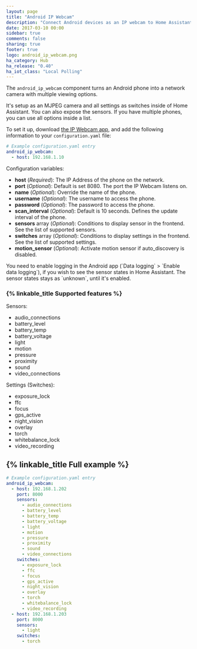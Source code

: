 ```yaml
---
layout: page
title: "Android IP Webcam"
description: "Connect Android devices as an IP webcam to Home Assistant"
date: 2017-03-10 00:00
sidebar: true
comments: false
sharing: true
footer: true
logo: android_ip_webcam.png
ha_category: Hub
ha_release: "0.40"
ha_iot_class: "Local Polling"
---
```


The `android_ip_webcam` component turns an Android phone into a network camera with multiple viewing options.

It's setup as an MJPEG camera and all settings as switches inside of Home Assistant. You can also expose the sensors. If you have multiple phones, you can use all options inside a list.

To set it up, download [the IP Webcam app][app], and add the following information to your `configuration.yaml` file:

```yaml
# Example configuration.yaml entry
android_ip_webcam:
  - host: 192.168.1.10
```

Configuration variables:

- **host** (*Required*): The IP Address of the phone on the network.
- **port** (*Optional*): Default is set 8080. The port the IP Webcam listens on.
- **name** (*Optional*): Override the name of the phone.
- **username** (*Optional*): The username to access the phone.
- **password** (*Optional*): The password to access the phone.
- **scan_interval** (*Optional*): Default is 10 seconds. Defines the update interval of the phone.
- **sensors** array (*Optional*): Conditions to display sensor in the frontend. See the list of supported sensors.
- **switches** array (*Optional*): Conditions to display settings in the frontend. See the list of supported settings.
- **motion_sensor** (*Optional*): Activate motion sensor if auto_discovery is disabled.

<p class='note'>
  You need to enable logging in the Android app (`Data logging` > `Enable data logging`), if you wish to see the sensor states in Home Assistant. The sensor states stays as `unknown`, until it's enabled.
</p>

### {% linkable_title Supported features %}

Sensors:

- audio_connections
- battery_level
- battery_temp
- battery_voltage
- light
- motion
- pressure
- proximity
- sound
- video_connections

Settings (Switches):

- exposure_lock
- ffc
- focus
- gps_active
- night_vision
- overlay
- torch
- whitebalance_lock
- video_recording

## {% linkable_title Full example %}

```yaml
# Example configuration.yaml entry
android_ip_webcam:
  - host: 192.168.1.202
    port: 8000
    sensors:
      - audio_connections
      - battery_level
      - battery_temp
      - battery_voltage
      - light
      - motion
      - pressure
      - proximity
      - sound
      - video_connections
    switches:
      - exposure_lock
      - ffc
      - focus
      - gps_active
      - night_vision
      - overlay
      - torch
      - whitebalance_lock
      - video_recording
  - host: 192.168.1.203
    port: 8000
    sensors:
      - light
    switches:
      - torch
```

[app]: https://play.google.com/store/apps/details?id=com.pas.webcam
